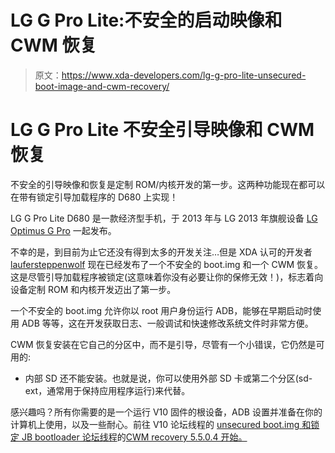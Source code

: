 # LG G Pro Lite:不安全的启动映像和 CWM 恢复

> 原文：<https://www.xda-developers.com/lg-g-pro-lite-unsecured-boot-image-and-cwm-recovery/>

# LG G Pro Lite 不安全引导映像和 CWM 恢复

不安全的引导映像和恢复是定制 ROM/内核开发的第一步。这两种功能现在都可以在带有锁定引导加载程序的 D680 上实现！

LG G Pro Lite D680 是一款经济型手机，于 2013 年与 LG 2013 年旗舰设备 [LG Optimus G Pro](http://forum.xda-developers.com/optimus-g-pro) 一起发布。

不幸的是，到目前为止它还没有得到太多的开发关注…但是 XDA 认可的开发者 [laufersteppenwolf](http://forum.xda-developers.com/member.php?u=4716493) 现在已经发布了一个不安全的 boot.img 和一个 CWM 恢复。这是尽管引导加载程序被锁定(这意味着你没有必要让你的保修无效！)，标志着向设备定制 ROM 和内核开发迈出了第一步。

一个不安全的 boot.img 允许你以 root 用户身份运行 ADB，能够在早期启动时使用 ADB 等等，这在开发获取日志、一般调试和快速修改系统文件时非常方便。

CWM 恢复安装在它自己的分区中，而不是引导，尽管有一个小错误，它仍然是可用的:

*   内部 SD 还不能安装。也就是说，你可以使用外部 SD 卡或第二个分区(sd-ext，通常用于保持应用程序运行)来代替。

感兴趣吗？所有你需要的是一个运行 V10 固件的根设备，ADB 设置并准备在你的计算机上使用，以及一些耐心。前往 V10 论坛线程的 [unsecured boot.img 和锁定 JB bootloader 论坛线程](http://forum.xda-developers.com/optimus-g-pro/d680-development/boot-t3043513)的[CWM recovery 5.5.0.4 开始。](http://forum.xda-developers.com/optimus-g-pro/d680-development/recovery-cwm-recovery-5-5-0-4-locked-jb-t3043659)